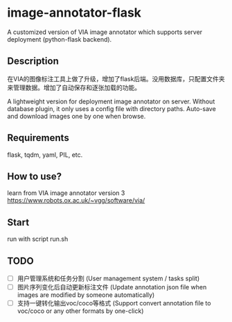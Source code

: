 # image-annotator-flask
A customized version of VIA image annotator which supports server deployment (python-flask backend).

## Description
在VIA的图像标注工具上做了升级，增加了flask后端。没用数据库，只配置文件夹来管理数据。增加了自动保存和逐张加载的功能。

A lightweight version for deployment image annotator on server. Without database plugin, it only uses a config file with directory paths. Auto-save and download images one by one when browse.

## Requirements
flask, tqdm, yaml, PIL, etc.


## How to use?
learn from VIA image annotator version 3 
https://www.robots.ox.ac.uk/~vgg/software/via/


## Start
run with script run.sh


## TODO
- [ ] 用户管理系统和任务分割 (User management system / tasks split)
- [ ] 图片序列变化后自动更新标注文件 (Update annotation json file when images are modified by someone automatically)
- [ ] 支持一键转化输出voc/coco等格式 (Support convert annotation file to voc/coco or any other formats by one-click)

